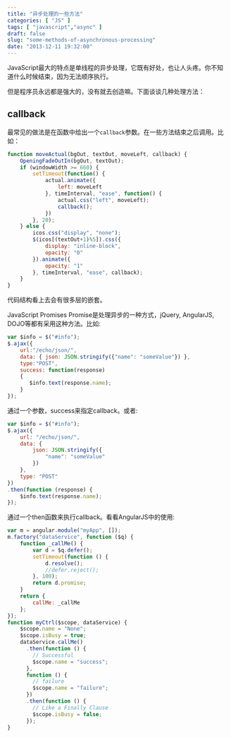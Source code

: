 ```yaml
---
title: "异步处理的一些方法"
categories: [ "JS" ]
tags: [ "javascript","async" ]
draft: false
slug: "some-methods-of-asynchronous-processing"
date: "2013-12-11 19:32:00"
---
```


JavaScript最大的特点是单线程的异步处理，它既有好处，也让人头疼。你不知道什么时候结束，因为无法顺序执行。

但是程序员永远都是强大的，没有就去创造嘛。下面谈谈几种处理方法：

## callback
最常见的做法是在函数中给出一个`callback`参数。在一些方法结束之后调用。比如：


<!--more-->


```javascript
function moveActual(bgOut, textOut, moveLeft, callback) {
    OpeningFadeOutIn(bgOut, textOut);
    if (windowWidth >= 660) {
        setTimeout(function() {
            actual.animate({
                left: moveLeft
            }, timeInterval, "ease", function() {
                actual.css("left", moveLeft);
                callback();
            })
        }, 20);
    } else {
        icos.css("display", "none");
        $(icos[(textOut+1)%5]).css({
            display: "inline-block",
            opacity: "0"
        }).animate({
            opacity: "1"
        }, timeInterval, "ease", callback);
    }
}
```
代码结构看上去会有很多层的嵌套。

JavaScript Promises
Promise是处理异步的一种方式，jQuery, AngularJS, DOJO等都有采用这种方法。比如:

```javascript
var $info = $("#info");
$.ajax({
    url:"/echo/json/",
    data: { json: JSON.stringify({"name": "someValue"}) },
    type:"POST",
    success: function(response)
    {
       $info.text(response.name);
    }
});
```
通过一个参数，success来指定callback。或者:

```javascript
var $info = $("#info");
$.ajax({
    url: "/echo/json/",
    data: {
        json: JSON.stringify({
            "name": "someValue"
        })
    },
    type: "POST"
})
.then(function (response) {
    $info.text(response.name);
});
```
通过一个then函数来执行callback。看看AngularJS中的使用:

```javascript
var m = angular.module("myApp", []);
m.factory("dataService", function ($q) {
    function _callMe() {
        var d = $q.defer();
        setTimeout(function () {
            d.resolve();
            //defer.reject();
        }, 100);
        return d.promise;
    }
    return {
        callMe: _callMe
    };
});
function myCtrl($scope, dataService) {
    $scope.name = "None";
    $scope.isBusy = true;
    dataService.callMe()
      .then(function () {
        // Successful
        $scope.name = "success";
      }, 
      function () {
        // failure
        $scope.name = "failure";
      })
      .then(function () {
        // Like a Finally Clause
        $scope.isBusy = false;
      });
}
```